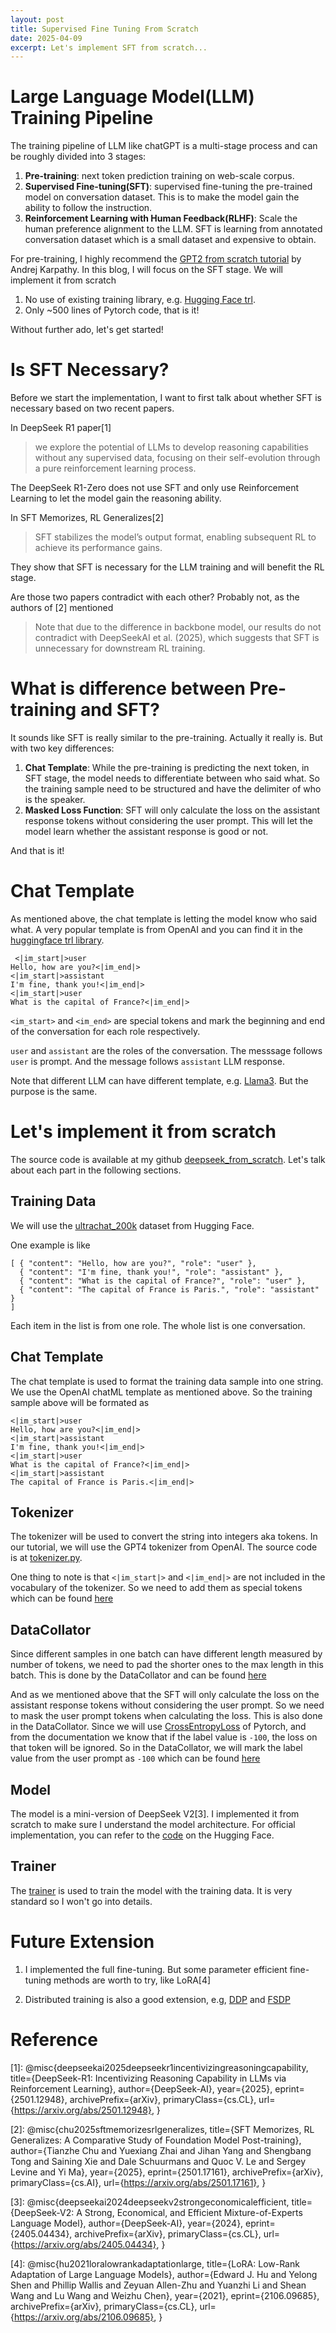 ```yaml
---
layout: post 
title: Supervised Fine Tuning From Scratch
date: 2025-04-09
excerpt: Let's implement SFT from scratch...
---
```


# Large Language Model(LLM) Training Pipeline

The training pipeline of LLM like chatGPT is a multi-stage process and can be roughly divided into 3 stages:

1. **Pre-training**: next token prediction training on web-scale corpus.
2. **Supervised Fine-tuning(SFT)**: supervised fine-tuning the pre-trained model on conversation dataset. This is to make the model gain the ability to follow the instruction.
3. **Reinforcement Learning with Human Feedback(RLHF)**: Scale the human preference alignment to the LLM. SFT is learning from annotated conversation dataset which is a small dataset and expensive to obtain.


For pre-training, I highly recommend the [GPT2 from scratch tutorial](https://www.youtube.com/watch?v=l8pRSuU81PU) by Andrej Karpathy. In this blog, I will focus on the SFT stage. We will implement it from scratch

1. No use of existing training library, e.g. [Hugging Face trl](https://huggingface.co/docs/trl/en/index).
2. Only ~500 lines of Pytorch code, that is it!

Without further ado, let's get started!

# Is SFT Necessary?

Before we start the implementation, I want to first talk about whether SFT is necessary based on two recent papers.

In DeepSeek R1 paper[1]

> we explore the potential of LLMs to develop reasoning capabilities without any supervised data, focusing on their self-evolution through a pure reinforcement learning process.

The DeepSeek R1-Zero does not use SFT and only use Reinforcement Learning to let the model gain the reasoning ability.

In SFT Memorizes, RL Generalizes[2]

> SFT stabilizes the model’s output format, enabling subsequent RL to achieve its performance gains.

They show that SFT is necessary for the LLM training and will benefit the RL stage.

Are those two papers contradict with each other? Probably not, as the authors of [2] mentioned

> Note that due to the difference in backbone model, our results do not contradict with DeepSeekAI et al. (2025), which suggests that SFT is unnecessary for downstream RL training.

# What is difference between Pre-training and SFT?

It sounds like SFT is really similar to the pre-training. Actually it really is. But with two key differences:

1. **Chat Template**: While the pre-training is predicting the next token, in SFT stage, the model needs to differentiate between who said what. So the training sample need to be structured and have the delimiter of who is the speaker.
2. **Masked Loss Function**: SFT will only calculate the loss on the assistant response tokens without considering the user prompt. This will let the model learn whether the assistant response is good or not.

And that is it!

# Chat Template

As mentioned above, the chat template is letting the model know who said what. A very popular template is from OpenAI and you can find it in the [huggingface trl library](https://github.com/huggingface/trl/blob/main/trl/models/utils.py#L64).

```
 <|im_start|>user
Hello, how are you?<|im_end|>
<|im_start|>assistant
I'm fine, thank you!<|im_end|>
<|im_start|>user
What is the capital of France?<|im_end|>
```

`<im_start>` and `<im_end>` are special tokens and mark the beginning and end of the conversation for each role respectively. 

`user` and `assistant` are the roles of the conversation. The messsage follows `user` is prompt. And the message follows `assistant` LLM response.

Note that different LLM can have different template, e.g. [Llama3](https://www.llama.com/docs/model-cards-and-prompt-formats/meta-llama-3/). But the purpose is the same.

# Let's implement it from scratch

The source code is available at my github [deepseek_from_scratch](https://github.com/liyuan24/deepseek_from_scratch). Let's talk about each part in the following sections.

## Training Data

We will use the [ultrachat_200k](https://huggingface.co/datasets/HuggingFaceH4/ultrachat_200k) dataset from Hugging Face.

One example is like

```
[ { "content": "Hello, how are you?", "role": "user" }, 
  { "content": "I'm fine, thank you!", "role": "assistant" },
  { "content": "What is the capital of France?", "role": "user" },
  { "content": "The capital of France is Paris.", "role": "assistant" }
]
```

Each item in the list is from one role. The whole list is one conversation.



## Chat Template

The chat template is used to format the training data sample into one string. We use the OpenAI chatML template as mentioned above. So the training sample above will be formated as 

```
<|im_start|>user
Hello, how are you?<|im_end|>
<|im_start|>assistant
I'm fine, thank you!<|im_end|>
<|im_start|>user
What is the capital of France?<|im_end|>
<|im_start|>assistant
The capital of France is Paris.<|im_end|>
```

## Tokenizer

The tokenizer will be used to convert the string into integers aka tokens. In our tutorial, we will use the GPT4 tokenizer from OpenAI. The source code is at [tokenizer.py](https://github.com/liyuan24/deepseek_from_scratch/blob/main/tokenizer.py). 

One thing to note is that `<|im_start|>` and `<|im_end|>` are not included in the vocabulary of the tokenizer. So we need to add them as special tokens which can be found [here](https://github.com/liyuan24/deepseek_from_scratch/blob/main/tokenizer.py#L24)

## DataCollator

Since different samples in one batch can have different length measured by number of tokens, we need to pad the shorter ones to the max length in this batch. This is done by the DataCollator and can be found [here](https://github.com/liyuan24/deepseek_from_scratch/blob/main/datacollator.py#L63)

And as we mentioned above that the SFT will only calculate the loss on the assistant response tokens without considering the user prompt. So we need to mask the user prompt tokens when calculating the loss. This is also done in the DataCollator. Since we will use [CrossEntropyLoss](https://pytorch.org/docs/stable/generated/torch.nn.CrossEntropyLoss.html) of Pytorch, and from the documentation we know that if the label value is `-100`, the loss on that token will be ignored. So in the DataCollator, we will mark the label value from the user prompt as `-100` which can be found [here](https://github.com/liyuan24/deepseek_from_scratch/blob/main/datacollator.py#L120)

## Model

The model is a mini-version of DeepSeek V2[3]. I implemented it from scratch to make sure I understand the model architecture. For official implementation, you can refer to the [code](http://huggingface.co/deepseek-ai/DeepSeek-V2/blob/main/modeling_deepseek.py) on the Hugging Face.

## Trainer

The [trainer](https://github.com/liyuan24/deepseek_from_scratch/blob/main/trainer.py) is used to train the model with the training data. It is very standard so I won't go into details.


# Future Extension

1. I implemented the full fine-tuning. But some parameter efficient fine-tuning methods are worth to try, like LoRA[4]

2. Distributed training is also a good extension, e.g, [DDP](https://pytorch.org/tutorials/intermediate/ddp_tutorial.html) and [FSDP](https://pytorch.org/tutorials/intermediate/FSDP_tutorial.html)







# Reference

\[1\]: @misc{deepseekai2025deepseekr1incentivizingreasoningcapability,
      title={DeepSeek-R1: Incentivizing Reasoning Capability in LLMs via Reinforcement Learning}, 
      author={DeepSeek-AI},
      year={2025},
      eprint={2501.12948},
      archivePrefix={arXiv},
      primaryClass={cs.CL},
      url={https://arxiv.org/abs/2501.12948}, 
}

\[2\]: @misc{chu2025sftmemorizesrlgeneralizes,
      title={SFT Memorizes, RL Generalizes: A Comparative Study of Foundation Model Post-training}, 
      author={Tianzhe Chu and Yuexiang Zhai and Jihan Yang and Shengbang Tong and Saining Xie and Dale Schuurmans and Quoc V. Le and Sergey Levine and Yi Ma},
      year={2025},
      eprint={2501.17161},
      archivePrefix={arXiv},
      primaryClass={cs.AI},
      url={https://arxiv.org/abs/2501.17161}, 
}

\[3\]: @misc{deepseekai2024deepseekv2strongeconomicalefficient,
      title={DeepSeek-V2: A Strong, Economical, and Efficient Mixture-of-Experts Language Model}, 
      author={DeepSeek-AI},
      year={2024},
      eprint={2405.04434},
      archivePrefix={arXiv},
      primaryClass={cs.CL},
      url={https://arxiv.org/abs/2405.04434}, 
}

\[4\]: @misc{hu2021loralowrankadaptationlarge,
      title={LoRA: Low-Rank Adaptation of Large Language Models}, 
      author={Edward J. Hu and Yelong Shen and Phillip Wallis and Zeyuan Allen-Zhu and Yuanzhi Li and Shean Wang and Lu Wang and Weizhu Chen},
      year={2021},
      eprint={2106.09685},
      archivePrefix={arXiv},
      primaryClass={cs.CL},
      url={https://arxiv.org/abs/2106.09685}, 
}

